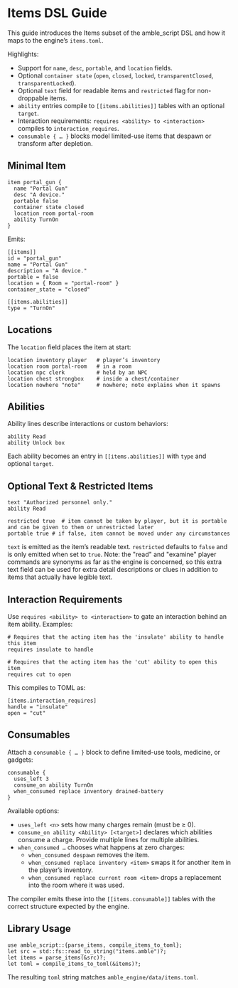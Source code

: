 # Items DSL Guide

This guide introduces the Items subset of the amble_script DSL and how it maps to the engine’s `items.toml`.

Highlights:
- Support for `name`, `desc`, `portable`, and `location` fields.
- Optional `container state` (`open`, `closed`, `locked`, `transparentClosed`, `transparentLocked`).
- Optional `text` field for readable items and `restricted` flag for non-droppable items.
- `ability` entries compile to `[[items.abilities]]` tables with an optional `target`.
- Interaction requirements: `requires <ability> to <interaction>` compiles to `interaction_requires`.
- `consumable { … }` blocks model limited-use items that despawn or transform after depletion.

## Minimal Item

```
item portal_gun {
  name "Portal Gun"
  desc "A device."
  portable false
  container state closed
  location room portal-room
  ability TurnOn
}
```

Emits:

```
[[items]]
id = "portal_gun"
name = "Portal Gun"
description = "A device."
portable = false
location = { Room = "portal-room" }
container_state = "closed"

[[items.abilities]]
type = "TurnOn"
```

## Locations

The `location` field places the item at start:

```
location inventory player   # player’s inventory
location room portal-room   # in a room
location npc clerk          # held by an NPC
location chest strongbox    # inside a chest/container
location nowhere "note"     # nowhere; note explains when it spawns
```

## Abilities

Ability lines describe interactions or custom behaviors:

```
ability Read
ability Unlock box
```

Each ability becomes an entry in `[[items.abilities]]` with `type` and optional `target`.

## Optional Text & Restricted Items

```
text "Authorized personnel only."
ability Read

restricted true  # item cannot be taken by player, but it is portable and can be given to them or unrestricted later
portable true # if false, item cannot be moved under any circumstances
```

`text` is emitted as the item’s readable text. `restricted` defaults to `false` and is only emitted when set to `true`.
Note: the "read" and "examine" player commands are synonyms as far as the engine is concerned, so this extra text field can be used for extra detail descriptions or clues in addition to items that actually have legible text.

## Interaction Requirements

Use `requires <ability> to <interaction>` to gate an interaction behind an item ability. Examples:

```
# Requires that the acting item has the 'insulate' ability to handle this item
requires insulate to handle

# Requires that the acting item has the 'cut' ability to open this item
requires cut to open
```

This compiles to TOML as:

```
[items.interaction_requires]
handle = "insulate"
open = "cut"
```

## Consumables

Attach a `consumable { … }` block to define limited-use tools, medicine, or gadgets:

```
consumable {
  uses_left 3
  consume_on ability TurnOn
  when_consumed replace inventory drained-battery
}
```

Available options:

- `uses_left <n>` sets how many charges remain (must be ≥ 0).
- `consume_on ability <Ability> [<target>]` declares which abilities consume a charge. Provide multiple lines for multiple abilities.
- `when_consumed …` chooses what happens at zero charges:
  - `when_consumed despawn` removes the item.
  - `when_consumed replace inventory <item>` swaps it for another item in the player’s inventory.
  - `when_consumed replace current room <item>` drops a replacement into the room where it was used.

The compiler emits these into the `[[items.consumable]]` tables with the correct structure expected by the engine.

## Library Usage

```
use amble_script::{parse_items, compile_items_to_toml};
let src = std::fs::read_to_string("items.amble")?;
let items = parse_items(&src)?;
let toml = compile_items_to_toml(&items)?;
```

The resulting `toml` string matches `amble_engine/data/items.toml`.

